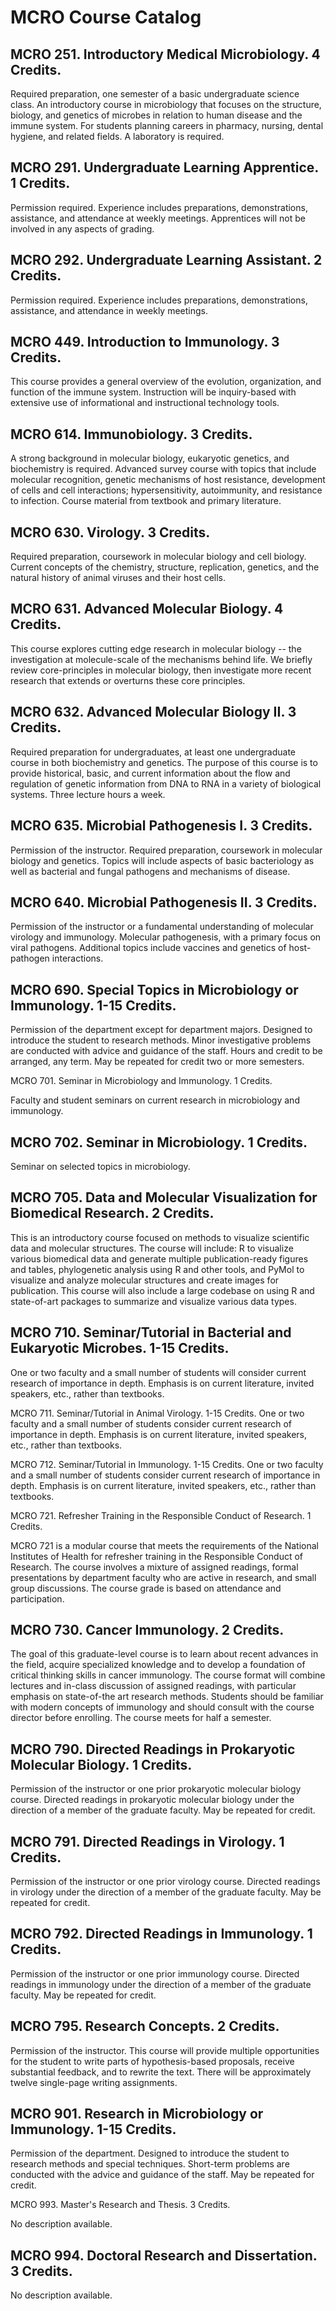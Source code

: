 # MCRO Course Catalog

## MCRO 251. Introductory Medical Microbiology. 4 Credits.

Required preparation, one semester of a basic undergraduate science class. An introductory course in microbiology that focuses on the structure, biology, and genetics of microbes in relation to human disease and the immune system. For students planning careers in pharmacy, nursing, dental hygiene, and related fields. A laboratory is required.

## MCRO 291. Undergraduate Learning Apprentice. 1 Credits.

Permission required. Experience includes preparations, demonstrations, assistance, and attendance at weekly meetings. Apprentices will not be involved in any aspects of grading.

## MCRO 292. Undergraduate Learning Assistant. 2 Credits.

Permission required. Experience includes preparations, demonstrations, assistance, and attendance in weekly meetings.

## MCRO 449. Introduction to Immunology. 3 Credits.

This course provides a general overview of the evolution, organization, and function of the immune system. Instruction will be inquiry-based with extensive use of informational and instructional technology tools.

## MCRO 614. Immunobiology. 3 Credits.

A strong background in molecular biology, eukaryotic genetics, and biochemistry is required. Advanced survey course with topics that include molecular recognition, genetic mechanisms of host resistance, development of cells and cell interactions; hypersensitivity, autoimmunity, and resistance to infection. Course material from textbook and primary literature.

## MCRO 630. Virology. 3 Credits.

Required preparation, coursework in molecular biology and cell biology. Current concepts of the chemistry, structure, replication, genetics, and the natural history of animal viruses and their host cells.

## MCRO 631. Advanced Molecular Biology. 4 Credits.

This course explores cutting edge research in molecular biology -- the investigation at molecule-scale of the mechanisms behind life. We briefly review core-principles in molecular biology, then investigate more recent research that extends or overturns these core principles.

## MCRO 632. Advanced Molecular Biology II. 3 Credits.

Required preparation for undergraduates, at least one undergraduate course in both biochemistry and genetics. The purpose of this course is to provide historical, basic, and current information about the flow and regulation of genetic information from DNA to RNA in a variety of biological systems. Three lecture hours a week.

## MCRO 635. Microbial Pathogenesis I. 3 Credits.

Permission of the instructor. Required preparation, coursework in molecular biology and genetics. Topics will include aspects of basic bacteriology as well as bacterial and fungal pathogens and mechanisms of disease.

## MCRO 640. Microbial Pathogenesis II. 3 Credits.

Permission of the instructor or a fundamental understanding of molecular virology and immunology. Molecular pathogenesis, with a primary focus on viral pathogens. Additional topics include vaccines and genetics of host-pathogen interactions.

## MCRO 690. Special Topics in Microbiology or Immunology. 1-15 Credits.
Permission of the department except for department majors. Designed to introduce the student to research methods. Minor investigative problems are conducted with advice and guidance of the staff. Hours and credit to be arranged, any term. May be repeated for credit two or more semesters.

MCRO 701. Seminar in Microbiology and Immunology. 1 Credits.

Faculty and student seminars on current research in microbiology and immunology.

## MCRO 702. Seminar in Microbiology. 1 Credits.

Seminar on selected topics in microbiology.

## MCRO 705. Data and Molecular Visualization for Biomedical Research. 2 Credits.

This is an introductory course focused on methods to visualize scientific data and molecular structures. The course will include: R to visualize various biomedical data and generate multiple publication-ready figures and tables, phylogenetic analysis using R and other tools, and PyMol to visualize and analyze molecular structures and create images for publication. This course will also include a large codebase on using R and state-of-art packages to summarize and visualize various data types.

## MCRO 710. Seminar/Tutorial in Bacterial and Eukaryotic Microbes. 1-15 Credits.
One or two faculty and a small number of students will consider current research of importance in depth. Emphasis is on current literature, invited speakers, etc., rather than textbooks.

MCRO 711. Seminar/Tutorial in Animal Virology. 1-15 Credits.
One or two faculty and a small number of students consider current research of importance in depth. Emphasis is on current literature, invited speakers, etc., rather than textbooks.

MCRO 712. Seminar/Tutorial in Immunology. 1-15 Credits.
One or two faculty and a small number of students consider current research of importance in depth. Emphasis is on current literature, invited speakers, etc., rather than textbooks.

MCRO 721. Refresher Training in the Responsible Conduct of Research. 1 Credits.

MCRO 721 is a modular course that meets the requirements of the National Institutes of Health for refresher training in the Responsible Conduct of Research. The course involves a mixture of assigned readings, formal presentations by department faculty who are active in research, and small group discussions. The course grade is based on attendance and participation.

## MCRO 730. Cancer Immunology. 2 Credits.

The goal of this graduate-level course is to learn about recent advances in the field, acquire specialized knowledge and to develop a foundation of critical thinking skills in cancer immunology. The course format will combine lectures and in-class discussion of assigned readings, with particular emphasis on state-of-the art research methods. Students should be familiar with modern concepts of immunology and should consult with the course director before enrolling. The course meets for half a semester.

## MCRO 790. Directed Readings in Prokaryotic Molecular Biology. 1 Credits.

Permission of the instructor or one prior prokaryotic molecular biology course. Directed readings in prokaryotic molecular biology under the direction of a member of the graduate faculty. May be repeated for credit.

## MCRO 791. Directed Readings in Virology. 1 Credits.

Permission of the instructor or one prior virology course. Directed readings in virology under the direction of a member of the graduate faculty. May be repeated for credit.

## MCRO 792. Directed Readings in Immunology. 1 Credits.

Permission of the instructor or one prior immunology course. Directed readings in immunology under the direction of a member of the graduate faculty. May be repeated for credit.

## MCRO 795. Research Concepts. 2 Credits.

Permission of the instructor. This course will provide multiple opportunities for the student to write parts of hypothesis-based proposals, receive substantial feedback, and to rewrite the text. There will be approximately twelve single-page writing assignments.

## MCRO 901. Research in Microbiology or Immunology. 1-15 Credits.
Permission of the department. Designed to introduce the student to research methods and special techniques. Short-term problems are conducted with the advice and guidance of the staff. May be repeated for credit.

MCRO 993. Master's Research and Thesis. 3 Credits.

No description available.

## MCRO 994. Doctoral Research and Dissertation. 3 Credits.

No description available.

